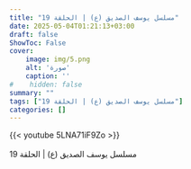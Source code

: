 ```yaml
---
title: "مسلسل يوسف الصديق (ع) | الحلقة 19"
date: 2025-05-04T01:21:13+03:00
draft: false
ShowToc: False
cover:
    image: img/5.png
    alt: 'صورة'
    caption: ''
#    hidden: false
summary: ""
tags: ["مسلسل يوسف الصديق (ع) | الحلقة 19"]
categories: []
---
```


{{< youtube 5LNA71iF9Zo >}}  
 <br>
مسلسل يوسف الصديق (ع) | الحلقة 19
